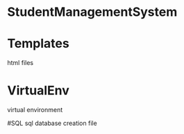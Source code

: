 # StudentManagementSystem


# Templates
html files

# VirtualEnv
virtual environment


#SQL
sql database creation file

